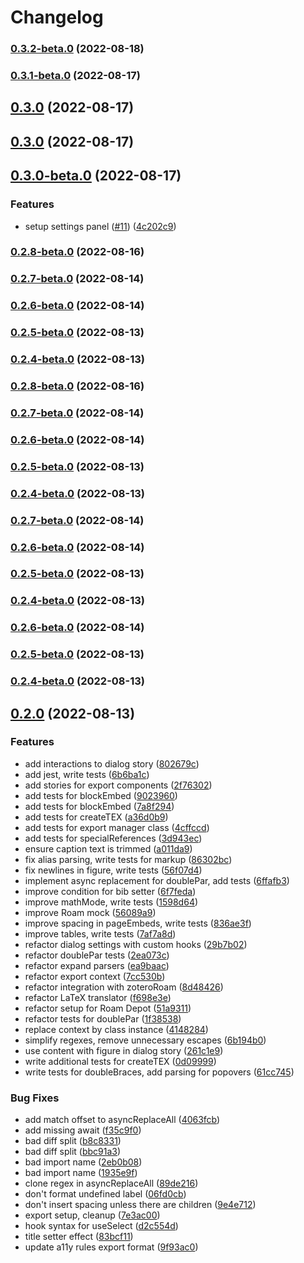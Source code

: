 # Changelog

### [0.3.2-beta.0](https://github.com/alixlahuec/latex-roam/compare/0.3.1-beta.0...0.3.2-beta.0) (2022-08-18)

### [0.3.1-beta.0](https://github.com/alixlahuec/latex-roam/compare/0.3.0...0.3.1-beta.0) (2022-08-17)

## [0.3.0](https://github.com/alixlahuec/latex-roam/compare/0.3.0...0.3.1-beta.0) (2022-08-17)

## [0.3.0](https://github.com/alixlahuec/latex-roam/compare/v0.2.0...0.3.0) (2022-08-17)

## [0.3.0-beta.0](https://github.com/alixlahuec/latex-roam/compare/0.2.8-beta.0...0.3.0-beta.0) (2022-08-17)


### Features

* setup settings panel ([#11](https://github.com/alixlahuec/latex-roam/issues/11)) ([4c202c9](https://github.com/alixlahuec/latex-roam/commit/4c202c94b885378d07d635bc3f01b512192dfc3e))

### [0.2.8-beta.0](https://github.com/alixlahuec/latex-roam/compare/0.2.8-beta.0...0.3.0-beta.0) (2022-08-16)

### [0.2.7-beta.0](https://github.com/alixlahuec/latex-roam/compare/0.2.8-beta.0...0.3.0-beta.0) (2022-08-14)

### [0.2.6-beta.0](https://github.com/alixlahuec/latex-roam/compare/0.2.8-beta.0...0.3.0-beta.0) (2022-08-14)

### [0.2.5-beta.0](https://github.com/alixlahuec/latex-roam/compare/0.2.8-beta.0...0.3.0-beta.0) (2022-08-13)

### [0.2.4-beta.0](https://github.com/alixlahuec/latex-roam/compare/0.2.8-beta.0...0.3.0-beta.0) (2022-08-13)

### [0.2.8-beta.0](https://github.com/alixlahuec/latex-roam/compare/0.2.7-beta.0...0.2.8-beta.0) (2022-08-16)

### [0.2.7-beta.0](https://github.com/alixlahuec/latex-roam/compare/0.2.7-beta.0...0.2.8-beta.0) (2022-08-14)

### [0.2.6-beta.0](https://github.com/alixlahuec/latex-roam/compare/0.2.7-beta.0...0.2.8-beta.0) (2022-08-14)

### [0.2.5-beta.0](https://github.com/alixlahuec/latex-roam/compare/0.2.7-beta.0...0.2.8-beta.0) (2022-08-13)

### [0.2.4-beta.0](https://github.com/alixlahuec/latex-roam/compare/0.2.7-beta.0...0.2.8-beta.0) (2022-08-13)

### [0.2.7-beta.0](https://github.com/alixlahuec/latex-roam/compare/0.2.6-beta.0...0.2.7-beta.0) (2022-08-14)

### [0.2.6-beta.0](https://github.com/alixlahuec/latex-roam/compare/0.2.6-beta.0...0.2.7-beta.0) (2022-08-14)

### [0.2.5-beta.0](https://github.com/alixlahuec/latex-roam/compare/0.2.6-beta.0...0.2.7-beta.0) (2022-08-13)

### [0.2.4-beta.0](https://github.com/alixlahuec/latex-roam/compare/0.2.6-beta.0...0.2.7-beta.0) (2022-08-13)

### [0.2.6-beta.0](https://github.com/alixlahuec/latex-roam/compare/0.2.5-beta.0...0.2.6-beta.0) (2022-08-14)

### [0.2.5-beta.0](https://github.com/alixlahuec/latex-roam/compare/0.2.4-beta.0...0.2.5-beta.0) (2022-08-13)

### [0.2.4-beta.0](https://github.com/alixlahuec/latex-roam/compare/v0.2.0...0.2.4-beta.0) (2022-08-13)

## [0.2.0](https://github.com/alixlahuec/latex-roam/compare/51a9311a35bb5533c8b5fd7e5a651273705344be...v0.2.0) (2022-08-13)


### Features

* add interactions to dialog story ([802679c](https://github.com/alixlahuec/latex-roam/commit/802679c24ec2dccea8828cef45124331e9ae5c75))
* add jest, write tests ([6b6ba1c](https://github.com/alixlahuec/latex-roam/commit/6b6ba1c9e0a8bf438f124734147d9eedb50929e2))
* add stories for export components ([2f76302](https://github.com/alixlahuec/latex-roam/commit/2f763026c5e0f7af13d7b14998aa0b0c5ff487f1))
* add tests for blockEmbed ([9023960](https://github.com/alixlahuec/latex-roam/commit/90239609914c8bd7d749fdbd695c992c54522a17))
* add tests for blockEmbed ([7a8f294](https://github.com/alixlahuec/latex-roam/commit/7a8f294c04d5fcd333e92dc0ae7ed4c67940720e))
* add tests for createTEX ([a36d0b9](https://github.com/alixlahuec/latex-roam/commit/a36d0b9fb89e464489c8028f58ccc504cd7ed1a1))
* add tests for export manager class ([4cffccd](https://github.com/alixlahuec/latex-roam/commit/4cffccdae238ab3b34f263e731573b746e793e2c))
* add tests for specialReferences ([3d943ec](https://github.com/alixlahuec/latex-roam/commit/3d943ec588326141c8447e77cb55f1aed7cba800))
* ensure caption text is trimmed ([a011da9](https://github.com/alixlahuec/latex-roam/commit/a011da917bd67e5a58800d9c622318498afbe41a))
* fix alias parsing, write tests for markup ([86302bc](https://github.com/alixlahuec/latex-roam/commit/86302bc70ca9bde59388d542ee5cd2cecdb9e6d3))
* fix newlines in figure, write tests ([56f07d4](https://github.com/alixlahuec/latex-roam/commit/56f07d4f6ff1ff3843ec8d3f670a985a8503c430))
* implement async replacement for doublePar, add tests ([6ffafb3](https://github.com/alixlahuec/latex-roam/commit/6ffafb366a91961ac6443960b6cf68d0c0199c90))
* improve condition for bib setter ([6f7feda](https://github.com/alixlahuec/latex-roam/commit/6f7fedac496ea72b337f95e87b49ef3996e9632c))
* improve mathMode, write tests ([1598d64](https://github.com/alixlahuec/latex-roam/commit/1598d6457dce8252d5e9a1beaac7d727ba017cfb))
* improve Roam mock ([56089a9](https://github.com/alixlahuec/latex-roam/commit/56089a9b2f6e8bf4c88181bf5bd9cc6608cadb1a))
* improve spacing in pageEmbeds, write tests ([836ae3f](https://github.com/alixlahuec/latex-roam/commit/836ae3f97db57f50021561880c6925bc5bfee9fc))
* improve tables, write tests ([7af7a8d](https://github.com/alixlahuec/latex-roam/commit/7af7a8d4dea35870a712ab4a183494b59662409f))
* refactor dialog settings with custom hooks ([29b7b02](https://github.com/alixlahuec/latex-roam/commit/29b7b02b811a56bb774a9ddc21ea920e93373852))
* refactor doublePar tests ([2ea073c](https://github.com/alixlahuec/latex-roam/commit/2ea073c2364d85c502714f783f0d006dd16a2cca))
* refactor expand parsers ([ea9baac](https://github.com/alixlahuec/latex-roam/commit/ea9baac2f7d78c2080661683f59984de09babc03))
* refactor export context ([7cc530b](https://github.com/alixlahuec/latex-roam/commit/7cc530bd5f33f6f992785090a0f775edba47c760))
* refactor integration with zoteroRoam ([8d48426](https://github.com/alixlahuec/latex-roam/commit/8d48426444b22c1bc00c947a397590eeedbcdf4a))
* refactor LaTeX translator ([f698e3e](https://github.com/alixlahuec/latex-roam/commit/f698e3e41d15d8fff54feda51f02b3c0b3ba1564))
* refactor setup for Roam Depot ([51a9311](https://github.com/alixlahuec/latex-roam/commit/51a9311a35bb5533c8b5fd7e5a651273705344be))
* refactor tests for doublePar ([1f38538](https://github.com/alixlahuec/latex-roam/commit/1f385387ffabfb5193931503989eecdc8784fcf7))
* replace context by class instance ([4148284](https://github.com/alixlahuec/latex-roam/commit/4148284e30b95620932efa2a8d95bf544957660c))
* simplify regexes, remove unnecessary escapes ([6b194b0](https://github.com/alixlahuec/latex-roam/commit/6b194b0a0116a71029c7f0da32cbe0d9bd347b4d))
* use content with figure in dialog story ([261c1e9](https://github.com/alixlahuec/latex-roam/commit/261c1e99250cdbc9230157b33b87ff43cd939d02))
* write additional tests for createTEX ([0d09999](https://github.com/alixlahuec/latex-roam/commit/0d0999932682785db00950d996d2916d208f4fed))
* write tests for doubleBraces, add parsing for popovers ([61cc745](https://github.com/alixlahuec/latex-roam/commit/61cc7452c9c19258ff72a8287501b9493d922206))


### Bug Fixes

* add match offset to asyncReplaceAll ([4063fcb](https://github.com/alixlahuec/latex-roam/commit/4063fcb29be4386fd40a8e5039706e7b9494f4c1))
* add missing await ([f35c9f0](https://github.com/alixlahuec/latex-roam/commit/f35c9f001295b28066e423921ac099433d7d0a0b))
* bad diff split ([b8c8331](https://github.com/alixlahuec/latex-roam/commit/b8c8331f3be65c4ef3f171911818732daf221fb1))
* bad diff split ([bbc91a3](https://github.com/alixlahuec/latex-roam/commit/bbc91a332d86e109c07908bfd10bcac412ab474a))
* bad import name ([2eb0b08](https://github.com/alixlahuec/latex-roam/commit/2eb0b08c9bb3d4a3945a6bcb20b19859fbff7357))
* bad import name ([1935e9f](https://github.com/alixlahuec/latex-roam/commit/1935e9f6dc3eeb12f109cdbd5bcd3fe2344d58e2))
* clone regex in asyncReplaceAll ([89de216](https://github.com/alixlahuec/latex-roam/commit/89de21685435df3255e6507a73f1539bee4472de))
* don't format undefined label ([06fd0cb](https://github.com/alixlahuec/latex-roam/commit/06fd0cbfc63681133645b14686b40d933392c13d))
* don't insert spacing unless there are children ([9e4e712](https://github.com/alixlahuec/latex-roam/commit/9e4e712001411807e8c913b2bb304c00d2c05a7d))
* export setup, cleanup ([7e3ac00](https://github.com/alixlahuec/latex-roam/commit/7e3ac000b58b1d2e52e6e285cf5a3113d52ef010))
* hook syntax for useSelect ([d2c554d](https://github.com/alixlahuec/latex-roam/commit/d2c554dfc95e92cb68cc05b23f108e443b24c9a7))
* title setter effect ([83bcf11](https://github.com/alixlahuec/latex-roam/commit/83bcf1180c946ab5303b85d8fff2115a2ce07df3))
* update a11y rules export format ([9f93ac0](https://github.com/alixlahuec/latex-roam/commit/9f93ac067ba14209ff4966d9130a9159321ec537))